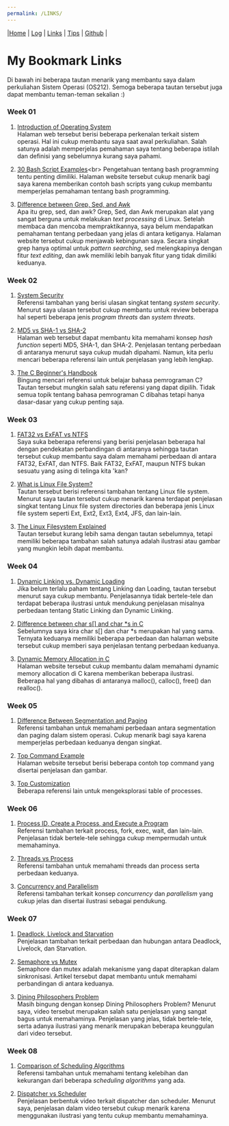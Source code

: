 ```yaml
---
permalink: /LINKS/
---
```

|[Home](/os212/) | [Log](TXT/mylog.txt) | [Links](.) | [Tips](../TIPS/) | [Github](https://github.com/mfikriharyanto/os212/) |

# My Bookmark Links
Di bawah ini beberapa tautan menarik yang membantu saya dalam perkuliahan Sistem Operasi (OS212). Semoga beberapa tautan tersebut juga dapat membantu teman-teman sekalian :)

### Week 01
1. [Introduction of Operating System](https://www.geeksforgeeks.org/introduction-of-operating-system-set-1/)<br>
Halaman web tersebut berisi beberapa perkenalan terkait sistem operasi. Hal ini cukup membantu saya saat awal perkuliahan. Salah satunya adalah memperjelas pemahaman saya tentang beberapa istilah dan definisi yang sebelumnya kurang saya pahami.

2. [30 Bash Script Examples](https://linuxhint.com/30_bash_script_examples/#:~:text=Bash%20scripts%20can%20be%20used,important%20for%20every%20Linux%20user.)<br>
Pengetahuan tentang bash programming tentu penting dimiliki. Halaman website tersebut cukup menarik bagi saya karena memberikan contoh bash scripts yang cukup membantu memperjelas pemahaman tentang bash programming.

3. [Difference between Grep, Sed, and Awk](https://www.baeldung.com/linux/grep-sed-awk-differences)<br>
Apa itu grep, sed, dan awk? Grep, Sed, dan Awk merupakan alat yang sangat berguna untuk melakukan _text processing_ di Linux. Setelah membaca dan mencoba mempraktikannya, saya belum mendapatkan pemahaman tentang perbedaan yang jelas di antara ketiganya. Halaman website tersebut cukup menjawab kebingunan saya. Secara singkat grep hanya optimal untuk _pattern searching_, sed melengkapinya dengan fitur _text editing_, dan awk memiliki lebih banyak fitur yang tidak dimiliki keduanya.

### Week 02
1. [System Security](https://www.geeksforgeeks.org/system-security/)<br>
Referensi tambahan yang berisi ulasan singkat tentang _system security_. Menurut saya ulasan tersebut cukup membantu untuk review beberapa hal seperti beberapa jenis _program threats_ dan _system threats_.

2. [MD5 vs SHA-1 vs SHA-2](https://www.freecodecamp.org/news/md5-vs-sha-1-vs-sha-2-which-is-the-most-secure-encryption-hash-and-how-to-check-them/)<br>
Halaman web tersebut dapat membantu kita memahami konsep _hash function_ seperti MD5, SHA-1, dan SHA-2. Penjelasan tentang perbedaan di antaranya menurut saya cukup mudah dipahami. Namun, kita perlu mencari beberapa referensi lain untuk penjelasan yang lebih lengkap.

3. [The C Beginner's Handbook](https://www.freecodecamp.org/news/the-c-beginners-handbook/)<br>
Bingung mencari referensi untuk belajar bahasa pemrograman C? Tautan tersebut mungkin salah satu referensi yang dapat dipilih. Tidak semua topik tentang bahasa pemrograman C dibahas tetapi hanya dasar-dasar yang cukup penting saja.

### Week 03

1. [FAT32 vs ExFAT vs NTFS](https://www.cbtnuggets.com/blog/technology/system-admin/fat32-vs-exfat-vs-ntfs-file-system-formatting-explained)<br>
Saya suka beberapa referensi yang berisi penjelasan beberapa hal dengan pendekatan perbandingan di antaranya sehingga tautan tersebut cukup membantu saya dalam memahami perbedaan di antara FAT32, ExFAT, dan NTFS. Baik FAT32, ExFAT, maupun NTFS bukan sesuatu yang asing di telinga kita 'kan?

2. [What is Linux File System?](https://likegeeks.com/linux-file-system/)<br>
Tautan tersebut berisi referensi tambahan tentang Linux file system. Menurut saya tautan tersebut cukup menarik karena terdapat penjelasan singkat tentang Linux file system directories dan beberapa jenis Linux file system seperti Ext, Ext2, Ext3, Ext4, JFS, dan lain-lain.

3. [The Linux Filesystem Explained](https://www.linux.com/training-tutorials/linux-filesystem-explained/)<br>
Tautan tersebut kurang lebih sama dengan tautan sebelumnya, tetapi memiliki beberapa tambahan salah satunya adalah ilustrasi atau gambar yang mungkin lebih dapat membantu.

### Week 04

1. [Dynamic Linking vs. Dynamic Loading](https://www.baeldung.com/cs/dynamic-linking-vs-dynamic-loading)<br>
Jika belum terlalu paham tentang Linking dan Loading, tautan tersebut menurut saya cukup membantu. Penjelasannya tidak bertele-tele dan terdapat beberapa ilustrasi untuk mendukung penjelasan misalnya perbedaan tentang Static Linking dan Dynamic Linking.

2. [Difference between char s[] and char *s in C](https://www.geeksforgeeks.org/whats-difference-between-char-s-and-char-s-in-c/)<br>
Sebelumnya saya kira char s[] dan char *s merupakan hal yang sama. Ternyata keduanya memiliki beberapa perbedaan dan halaman website tersebut cukup memberi saya penjelasan tentang perbedaan keduanya.

3. [Dynamic Memory Allocation in C](https://www.geeksforgeeks.org/dynamic-memory-allocation-in-c-using-malloc-calloc-free-and-realloc/)<br>
Halaman website tersebut cukup membantu dalam memahami dynamic memory allocation di C karena memberikan beberapa ilustrasi. Beberapa hal yang dibahas di antaranya malloc(), calloc(), free() dan realloc().

### Week 05

1. [Difference Between Segmentation and Paging](https://prepinsta.com/operating-systems/difference-between-segmentation-and-paging/)<br>
Referensi tambahan untuk memahami perbedaan antara segmentation dan paging dalam sistem operasi. Cukup menarik bagi saya karena memperjelas perbedaan keduanya dengan singkat.

2. [Top Command Example](https://www.tecmint.com/12-top-command-examples-in-linux/)<br>
Halaman website tersebut berisi beberapa contoh top command yang disertai penjelasan dan gambar.

3. [Top Customization](https://pascalth.medium.com/top-customized-170653201ddd)<br>
Beberapa referensi lain untuk mengeksplorasi table of processes.

### Week 06

1. [Process ID, Create a Process, and Execute a Program](https://calvinkam.github.io/csci3150-process/)<br>
Referensi tambahan terkait process, fork, exec, wait, dan lain-lain. Penjelasan tidak bertele-tele sehingga cukup mempermudah untuk memahaminya.

2. [Threads vs Process](https://www.backblaze.com/blog/whats-the-diff-programs-processes-and-threads/)<br>
Referensi tambahan untuk memahami threads dan process serta perbedaan keduanya.

3. [Concurrency and Parallelism](https://luminousmen.com/post/concurrency-and-parallelism-are-different)<br>
Referensi tambahan terkait konsep _concurrency_ dan _parallelism_ yang cukup jelas dan disertai ilustrasi sebagai pendukung.

### Week 07
1. [Deadlock, Livelock and Starvation](https://www.baeldung.com/cs/deadlock-livelock-starvation)<br>
Penjelasan tambahan terkait perbedaan dan hubungan antara Deadlock, Livelock, dan Starvation.

2. [Semaphore vs Mutex](https://www.baeldung.com/cs/semaphore-vs-mutex)<br>
Semaphore dan mutex adalah mekanisme yang dapat diterapkan dalam sinkronisasi. Artikel tersebut dapat membantu untuk memahami perbandingan di antara keduanya.

3. [Dining Philosophers Problem](https://www.youtube.com/watch?v=NbwbQQB7xNQ)<br>
Masih bingung dengan konsep Dining Philosophers Problem? Menurut saya, video tersebut merupakan salah satu penjelasan yang sangat bagus untuk memahaminya. Penjelasan yang jelas, tidak bertele-tele, serta adanya ilustrasi yang menarik merupakan beberapa keunggulan dari video tersebut.

### Week 08
1. [Comparison of Scheduling Algorithms](https://www.studytonight.com/operating-system/comparision-scheduling-algorithms)<br>
Referensi tambahan untuk memahami tentang kelebihan dan kekurangan dari beberapa _scheduling algorithms_ yang ada.

2. [Dispatcher vs Scheduler](https://www.youtube.com/watch?v=SydpWAOzmuE)<br>
Penjelasan berbentuk video terkait dispatcher dan scheduler. Menurut saya, penjelasan dalam video tersebut cukup menarik karena menggunakan ilustrasi yang tentu cukup membantu memahaminya.
